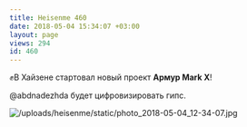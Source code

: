```yaml
---
title: Heisenme 460
date: 2018-05-04 15:34:07 +03:00
layout: page
views: 294
id: 460
---
```


✊️В Хайзене стартовал новый проект **Армур Mark Х**!

@abdnadezhda будет цифровизировать гипс.



![/uploads/heisenme/static/photo_2018-05-04_12-34-07.jpg](/uploads/heisenme/static/photo_2018-05-04_12-34-07.jpg)
